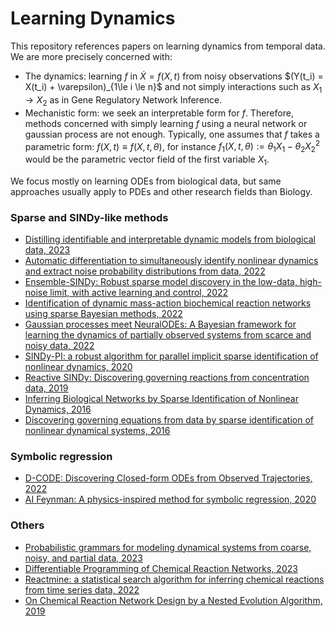 # Learning Dynamics
This repository references papers on learning dynamics from temporal data. We are more precisely concerned with:

- The dynamics: learning $f$ in $\dot{X} = f(X,t)$ from noisy observations $(Y(t_i) = X(t_i) + \varepsilon)_{1\le i \le n\}$ and not simply interactions such as $X_1\to X_2$ as in Gene Regulatory Network Inference.
- Mechanistic form: we seek an interpretable form for $f$. Therefore, methods concerned with simply learning $f$ using a neural network or gaussian process are not enough. Typically, one assumes that $f$ takes a parametric form: $f(X,t) \equiv f(X,t,\theta)$, for instance $f_1(X,t,\theta) := \theta_1 X_1 - \theta_2 X_2^2$ would be the parametric vector field of the first variable $X_1$.

We focus mostly on learning ODEs from biological data, but same approaches usually apply to PDEs and other research fields than Biology.

### Sparse and SINDy-like methods

- [Distilling identifiable and interpretable dynamic models from biological data, 2023](https://www.biorxiv.org/content/10.1101/2023.03.13.532340v2.abstract)
- [Automatic differentiation to simultaneously identify
nonlinear dynamics and extract noise probability
distributions from data, 2022](https://iopscience.iop.org/article/10.1088/2632-2153/ac567a)
- [Ensemble-SINDy: Robust sparse model discovery in the low-data, high-noise limit, with active learning and control, 2022](https://royalsocietypublishing.org/doi/full/10.1098/rspa.2021.0904)
- [Identification of dynamic mass-action biochemical reaction networks using sparse Bayesian methods, 2022](https://journals.plos.org/ploscompbiol/article?id=10.1371/journal.pcbi.1009830)
- [Gaussian processes meet NeuralODEs: A Bayesian framework for learning the dynamics of partially observed systems from scarce and noisy data, 2022](https://arxiv.org/pdf/2103.03385.pdf)
- [SINDy-PI: a robust algorithm for parallel implicit sparse identification of nonlinear dynamics, 2020](https://royalsocietypublishing.org/doi/10.1098/rspa.2020.0279)
- [Reactive SINDy: Discovering governing reactions from concentration data, 2019](https://aip.scitation.org/doi/10.1063/1.5066099)
- [Inferring Biological Networks by Sparse Identification of Nonlinear Dynamics, 2016](https://ieeexplore.ieee.org/document/7809160)
- [Discovering governing equations from data by sparse identification of nonlinear dynamical systems, 2016](https://www.pnas.org/doi/10.1073/pnas.1517384113)

### Symbolic regression

- [D-CODE: Discovering Closed-form ODEs from Observed Trajectories, 2022](https://openreview.net/pdf?id=wENMvIsxNN)
- [AI Feynman: A physics-inspired method for symbolic regression, 2020](https://www.science.org/doi/10.1126/sciadv.aay2631)

### Others

- [Probabilistic grammars for modeling dynamical systems from coarse, noisy, and partial data, 2023](https://www.researchgate.net/publication/369213363_Probabilistic_grammars_for_modeling_dynamical_systems_from_coarse_noisy_and_partial_data)
- [Differentiable Programming of Chemical Reaction Networks, 2023](https://arxiv.org/abs/2302.02714)
- [Reactmine: a statistical search algorithm for inferring chemical reactions from time series data, 2022](https://arxiv.org/abs/2209.03185)
- [On Chemical Reaction Network Design by a Nested Evolution Algorithm, 2019](https://hal.science/hal-02173682)
